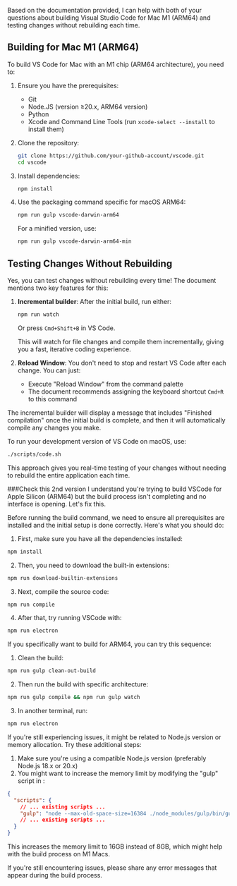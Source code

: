 Based on the documentation provided, I can help with both of your questions about building Visual Studio Code for Mac M1 (ARM64) and testing changes without rebuilding each time.

## Building for Mac M1 (ARM64)

To build VS Code for Mac with an M1 chip (ARM64 architecture), you need to:

1. Ensure you have the prerequisites:
   - Git
   - Node.JS (version ≥20.x, ARM64 version)
   - Python
   - Xcode and Command Line Tools (run `xcode-select --install` to install them)

2. Clone the repository:
   ```bash
   git clone https://github.com/your-github-account/vscode.git
   cd vscode
   ```

3. Install dependencies:
   ```bash
   npm install
   ```

4. Use the packaging command specific for macOS ARM64:
   ```bash
   npm run gulp vscode-darwin-arm64
   ```
   
   For a minified version, use:
   ```bash
   npm run gulp vscode-darwin-arm64-min
   ```

## Testing Changes Without Rebuilding

Yes, you can test changes without rebuilding every time! The document mentions two key features for this:

1. **Incremental builder**: After the initial build, run either:
   ```bash
   npm run watch
   ```
   Or press `Cmd+Shift+B` in VS Code.

   This will watch for file changes and compile them incrementally, giving you a fast, iterative coding experience.

2. **Reload Window**: You don't need to stop and restart VS Code after each change. You can just:
   - Execute "Reload Window" from the command palette
   - The document recommends assigning the keyboard shortcut `Cmd+R` to this command

The incremental builder will display a message that includes "Finished compilation" once the initial build is complete, and then it will automatically compile any changes you make.

To run your development version of VS Code on macOS, use:
```bash
./scripts/code.sh
```

This approach gives you real-time testing of your changes without needing to rebuild the entire application each time.

###Check this 2nd version
I understand you're trying to build VSCode for Apple Silicon (ARM64) but the build process isn't completing and no interface is opening. Let's fix this.

Before running the build command, we need to ensure all prerequisites are installed and the initial setup is done correctly. Here's what you should do:

1. First, make sure you have all the dependencies installed:
```bash
npm install
```

2. Then, you need to download the built-in extensions:
```bash
npm run download-builtin-extensions
```

3. Next, compile the source code:
```bash
npm run compile
```

4. After that, try running VSCode with:
```bash
npm run electron
```

If you specifically want to build for ARM64, you can try this sequence:

1. Clean the build:
```bash
npm run gulp clean-out-build
```

2. Then run the build with specific architecture:
```bash
npm run gulp compile && npm run gulp watch
```

3. In another terminal, run:
```bash
npm run electron
```

If you're still experiencing issues, it might be related to Node.js version or memory allocation. Try these additional steps:

1. Make sure you're using a compatible Node.js version (preferably Node.js 18.x or 20.x)
2. You might want to increase the memory limit by modifying the "gulp" script in <mcfile name="package.json" path="/Users/vashusingh/Documents/Coding/project/vscode/package.json"></mcfile>:

```json:/Users/vashusingh/Documents/Coding/project/vscode/package.json
{
  "scripts": {
    // ... existing scripts ...
    "gulp": "node --max-old-space-size=16384 ./node_modules/gulp/bin/gulp.js",
    // ... existing scripts ...
  }
}
```

This increases the memory limit to 16GB instead of 8GB, which might help with the build process on M1 Macs.

If you're still encountering issues, please share any error messages that appear during the build process.
